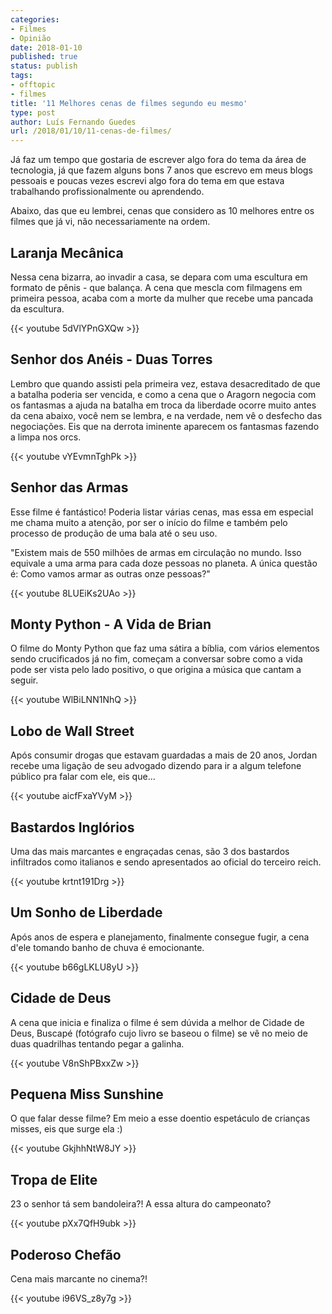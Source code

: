 ```yaml
---
categories:
- Filmes
- Opinião
date: 2018-01-10
published: true
status: publish
tags:
- offtopic
- filmes
title: '11 Melhores cenas de filmes segundo eu mesmo'
type: post
author: Luís Fernando Guedes
url: /2018/01/10/11-cenas-de-filmes/
---
```


Já faz um tempo que gostaria de escrever algo fora do tema da área de tecnologia, já que fazem alguns bons 7 anos que escrevo em meus blogs pessoais e poucas vezes escrevi algo fora do tema em que estava trabalhando profissionalmente ou aprendendo.

Abaixo, das que eu lembrei, cenas que considero as 10 melhores entre os filmes que já vi, não necessariamente na ordem.

## Laranja Mecânica

Nessa cena bizarra, ao invadir a casa, se depara com uma escultura em formato de pênis - que balança. A cena que mescla com filmagens em primeira pessoa, acaba com a morte da mulher que recebe uma pancada da escultura.

{{< youtube 5dVlYPnGXQw >}}

## Senhor dos Anéis - Duas Torres

Lembro que quando assisti pela primeira vez, estava desacreditado de que a batalha poderia ser vencida, e como a cena que o Aragorn negocia com os fantasmas a ajuda na batalha em troca da liberdade ocorre muito antes da cena abaixo, você nem se lembra, e na verdade, nem vê o desfecho das negociações. Eis que na derrota iminente aparecem os fantasmas fazendo a limpa nos orcs.

{{< youtube vYEvmnTghPk >}}

## Senhor das Armas

Esse filme é fantástico! Poderia listar várias cenas, mas essa em especial me chama muito a atenção, por ser o início do filme e também pelo processo de produção de uma bala até o seu uso.

"Existem mais de 550 milhões de armas em circulação no mundo.
Isso equivale a uma arma para cada doze pessoas no planeta.
A única questão é: Como vamos armar as outras onze pessoas?"

{{< youtube 8LUEiKs2UAo >}}

## Monty Python - A Vida de Brian

O filme do Monty Python que faz uma sátira a bíblia, com vários elementos sendo crucificados já no fim, começam a conversar sobre como a vida pode ser vista pelo lado positivo, o que origina a música que cantam a seguir.

{{< youtube WlBiLNN1NhQ >}}

## Lobo de Wall Street

Após consumir drogas que estavam guardadas a mais de 20 anos, Jordan recebe uma ligação de seu advogado dizendo para ir a algum telefone público pra falar com ele, eis que...

{{< youtube aicfFxaYVyM >}}

## Bastardos Inglórios

Uma das mais marcantes e engraçadas cenas, são 3 dos bastardos infiltrados como italianos e sendo apresentados ao oficial do terceiro reich.

{{< youtube krtnt191Drg >}}

## Um Sonho de Liberdade

Após anos de espera e planejamento, finalmente consegue fugir, a cena d'ele tomando banho de chuva é emocionante.

{{< youtube b66gLKLU8yU >}}

## Cidade de Deus

A cena que inicia e finaliza o filme é sem dúvida a melhor de Cidade de Deus, Buscapé (fotógrafo cujo livro se baseou o filme) se vê no meio de duas quadrilhas tentando pegar a galinha.

{{< youtube V8nShPBxxZw >}}

## Pequena Miss Sunshine

O que falar desse filme? Em meio a esse doentio espetáculo de crianças misses, eis que surge ela :)

{{<  youtube GkjhhNtW8JY >}}

## Tropa de Elite

23 o senhor tá sem bandoleira?! A essa altura do campeonato?

{{< youtube pXx7QfH9ubk >}}

## Poderoso Chefão

Cena mais marcante no cinema?!

{{< youtube i96VS_z8y7g >}}
